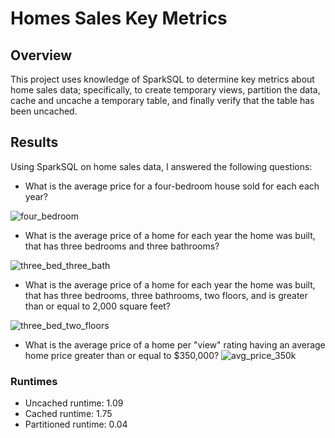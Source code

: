 # Homes Sales Key Metrics

## Overview
This project uses knowledge of SparkSQL to determine key metrics about home sales data; specifically, to create temporary views, partition the data, cache and uncache a temporary table, and finally verify that the table has been uncached. 

## Results
Using SparkSQL on home sales data, I answered the following questions:
- What is the average price for a four-bedroom house sold for each each year?

![four_bedroom](https://github.com/m-coldewe/Home_Sales/assets/152045367/de34f509-7b9a-4cdf-8af1-b6b29692cacd)


- What is the average price of a home for each year the home was built, that has three bedrooms and three bathrooms?

![three_bed_three_bath](https://github.com/m-coldewe/Home_Sales/assets/152045367/ad62b055-3429-4876-a39d-1b8e5ef00e71)


- What is the average price of a home for each year the home was built, that has three bedrooms, three bathrooms, two floors, and is greater than or equal to 2,000 square feet?

![three_bed_two_floors](https://github.com/m-coldewe/Home_Sales/assets/152045367/050a3037-48b1-4333-90e6-497d9d1bf4ae)


- What is the average price of a home per "view" rating having an average home price greater than or equal to $350,000?
![avg_price_350k](https://github.com/m-coldewe/Home_Sales/assets/152045367/31354c10-fe2f-4d1a-8618-a34c1c530b2a)


### Runtimes
- Uncached runtime: 1.09
- Cached runtime: 1.75
- Partitioned runtime: 0.04
